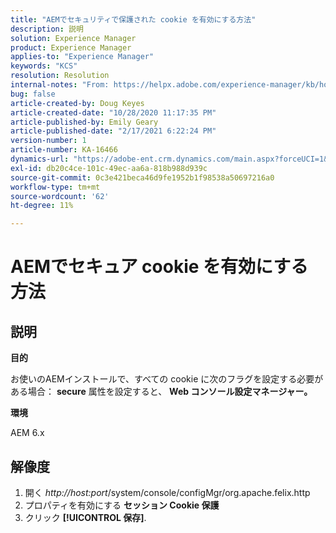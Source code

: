 ```yaml
---
title: "AEMでセキュリティで保護された cookie を有効にする方法"
description: 説明
solution: Experience Manager
product: Experience Manager
applies-to: "Experience Manager"
keywords: "KCS"
resolution: Resolution
internal-notes: "From: https://helpx.adobe.com/experience-manager/kb/how-to-enable-secure-cookies-in-AEM.html"
bug: false
article-created-by: Doug Keyes
article-created-date: "10/28/2020 11:17:35 PM"
article-published-by: Emily Geary
article-published-date: "2/17/2021 6:22:24 PM"
version-number: 1
article-number: KA-16466
dynamics-url: "https://adobe-ent.crm.dynamics.com/main.aspx?forceUCI=1&pagetype=entityrecord&etn=knowledgearticle&id=6396cebe-7319-eb11-a813-000d3a5937f3"
exl-id: db20c4ce-101c-49ec-aa6a-818b988d939c
source-git-commit: 0c3e421beca46d9fe1952b1f98538a50697216a0
workflow-type: tm+mt
source-wordcount: '62'
ht-degree: 11%

---
```


# AEMでセキュア cookie を有効にする方法

## 説明


<b>目的</b>

お使いのAEMインストールで、すべての cookie に次のフラグを設定する必要がある場合： <b>secure</b> 属性を設定すると、 <b>Web コンソール設定マネージャー。</b>

<b>環境</b>

AEM 6.x


## 解像度


1. 開く *http://host:port*/system/console/configMgr/org.apache.felix.http
2. プロパティを有効にする <b>セッション Cookie 保護</b>
3. クリック <b>[!UICONTROL 保存]</b>.

